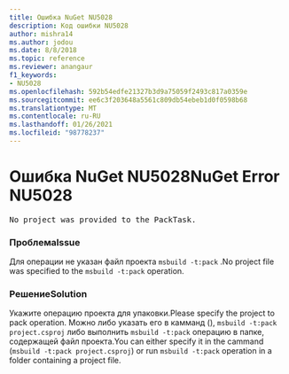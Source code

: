 ```yaml
---
title: Ошибка NuGet NU5028
description: Код ошибки NU5028
author: mishra14
ms.author: jodou
ms.date: 8/8/2018
ms.topic: reference
ms.reviewer: anangaur
f1_keywords:
- NU5028
ms.openlocfilehash: 592b54edfe21327b3d9a75059f2493c817a0359e
ms.sourcegitcommit: ee6c3f203648a5561c809db54ebeb1d0f0598b68
ms.translationtype: MT
ms.contentlocale: ru-RU
ms.lasthandoff: 01/26/2021
ms.locfileid: "98778237"
---
```

# <a name="nuget-error-nu5028"></a><span data-ttu-id="56900-103">Ошибка NuGet NU5028</span><span class="sxs-lookup"><span data-stu-id="56900-103">NuGet Error NU5028</span></span>
<pre>No project was provided to the PackTask.</pre>

### <a name="issue"></a><span data-ttu-id="56900-104">Проблема</span><span class="sxs-lookup"><span data-stu-id="56900-104">Issue</span></span>

<span data-ttu-id="56900-105">Для операции не указан файл проекта `msbuild -t:pack` .</span><span class="sxs-lookup"><span data-stu-id="56900-105">No project file was specified to the `msbuild -t:pack` operation.</span></span>


### <a name="solution"></a><span data-ttu-id="56900-106">Решение</span><span class="sxs-lookup"><span data-stu-id="56900-106">Solution</span></span>

<span data-ttu-id="56900-107">Укажите операцию проекта для упаковки.</span><span class="sxs-lookup"><span data-stu-id="56900-107">Please specify the project to pack operation.</span></span>  <span data-ttu-id="56900-108">Можно либо указать его в камманд (), `msbuild -t:pack project.csproj` либо выполнить `msbuild -t:pack` операцию в папке, содержащей файл проекта.</span><span class="sxs-lookup"><span data-stu-id="56900-108">You can either specify it in the cammand (`msbuild -t:pack project.csproj`) or run `msbuild -t:pack` operation in a folder containing a project file.</span></span>


